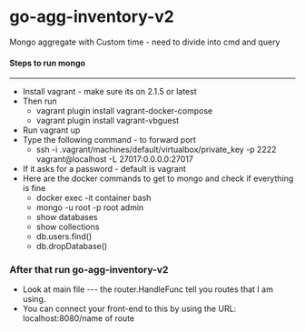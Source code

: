 # go-agg-inventory-v2
Mongo aggregate with Custom time - need to divide into cmd and query

#### Steps to run mongo
---
* Install vagrant - make sure its on 2.1.5 or latest
* Then run
    * vagrant plugin install vagrant-docker-compose
    * vagrant plugin install vagrant-vbguest
* Run vagrant up
* Type the following command - to forward port
    * ssh -i .vagrant/machines/default/virtualbox/private_key -p 2222 vagrant@localhost -L 27017:0.0.0.0:27017
* If it asks for a password - default is vagrant
* Here are the docker commands to get to mongo and check if everything is fine
    * docker exec -it container bash
    * mongo -u root -p root admin
    * show databases
    * show collections
    * db.users.find()
    * db.dropDatabase()

### After that run go-agg-inventory-v2
* Look at main file --- the router.HandleFunc tell you routes that I am using.
* You can connect your front-end to this by using the URL: localhost:8080/name of route